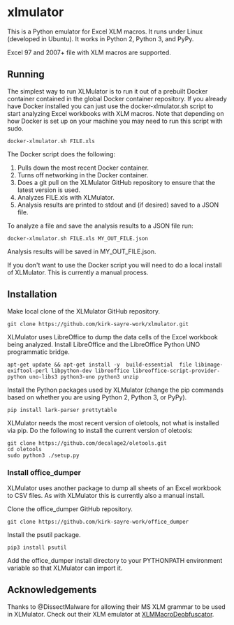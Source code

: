 # xlmulator

This is a Python emulator for Excel XLM macros. It runs under Linux
(developed in Ubuntu). It works in Python 2, Python 3, and PyPy.

Excel 97 and 2007+ file with XLM macros are supported.

## Running

The simplest way to run XLMulator is to run it out of a prebuilt
Docker container contained in the global Docker container
repository. If you already have Docker installed you can just use the
docker-xlmulator.sh script to start analyzing Excel workbooks with XLM
macros. Note that depending on how Docker is set up on your machine you
may need to run this script with sudo.

`docker-xlmulator.sh FILE.xls`

The Docker script does the following:

1. Pulls down the most recent Docker container.
2. Turns off networking in the Docker container.
3. Does a git pull on the XLMulator GitHub repository to ensure that the
   latest version is used.
4. Analyzes FILE.xls with XLMulator.
5. Analysis results are printed to stdout and (if desired) saved to a
   JSON file.

To analyze a file and save the analysis results to a JSON file run:

`docker-xlmulator.sh FILE.xls MY_OUT_FILE.json`

Analysis results will be saved in MY_OUT_FILE.json.

If you don't want to use the Docker script you will need to do a local
install of XLMulator. This is currently a manual process.

## Installation

Make local clone of the XLMulator GitHub repository.

`git clone https://github.com/kirk-sayre-work/xlmulator.git`

XLMulator uses LibreOffice to dump the data cells of the Excel
workbook being analyzed. Install LibreOffice and the LibreOffice
Python UNO programmatic bridge.

`
apt-get update && apt-get install -y 
	build-essential 
	file
      	libimage-exiftool-perl
	libpython-dev
        libreoffice
        libreoffice-script-provider-python
        uno-libs3
        python3-uno
        python3
        unzip
`

Install the Python packages used by XLMulator (change the pip commands
based on whether you are using Python 2, Python 3, or PyPy).

`pip install lark-parser prettytable`

XLMulator needs the most recent version of oletools, not what is
installed via pip. Do the following to install the current version of
oletools:

```
git clone https://github.com/decalage2/oletools.git
cd oletools
sudo python3 ./setup.py
```

### Install office_dumper

XLMulator uses another package to dump all sheets of an Excel workbook
to CSV files. As with XLMulator this is currently also a manual
install.

Clone the office_dumper GitHub repository.

`git clone https://github.com/kirk-sayre-work/office_dumper`

Install the psutil package.

`pip3 install psutil`

Add the office_dumper install directory to your PYTHONPATH environment
variable so that XLMulator can import it.

## Acknowledgements

Thanks to @DissectMalware for allowing their MS XLM grammar to be used in
XLMulator. Check out their XLM emulator at
[XLMMacroDeobfuscator](https://github.com/DissectMalware/XLMMacroDeobfuscator/).

